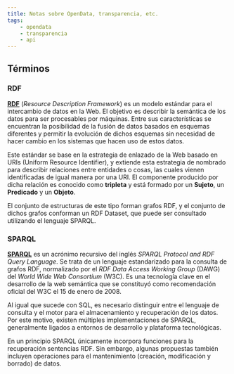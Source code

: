 ```yaml
---
title: Notas sobre OpenData, transparencia, etc.
tags:
    - opendata
    - transparencia
    - api
---
```


## Términos

### RDF

**[RDF](http://www.w3.org/RDF/)** (_Resource Description Framework_) es un
modelo estándar para el intercambio de datos en la Web. El objetivo es
describir la semántica de los datos para ser procesables por máquinas. Entre
sus características se encuentran la posibilidad de la fusión de datos basados
en esquemas diferentes y permitir la evolución de dichos esquemas sin necesidad
de hacer cambio en los sistemas que hacen uso de estos datos.

Este estándar se base en la estrategia de enlazado de la Web basado en URIs
(Uniform Resource Identifier), y extiende esta estrategia de nombrado para
describir relaciones entre entidades o cosas, las cuales vienen identificadas
de igual manera por una URI. El componente producido por dicha relación es
conocido como **tripleta** y está formado por un **Sujeto**, un **Predicado** y un **Objeto**.

El conjunto de estructuras de este tipo forman grafos RDF, y el conjunto de dichos
grafos conforman un RDF Dataset, que puede ser consultado utilizando el lenguaje
SPARQL.

### SPARQL

**[SPARQL](https://es.wikipedia.org/wiki/SPARQL)** es un acrónimo recursivo del
inglés _SPARQL Protocol and RDF Query Language_. Se trata de un lenguaje
estandarizado para la consulta de grafos RDF, normalizado por el _RDF Data
Access Working Group_ (DAWG) del _World Wide Web Consortium_ (W3C). Es una
tecnología clave en el desarrollo de la web semántica que se constituyó como
recomendación oficial del W3C el 15 de enero de 2008.

Al igual que sucede con SQL, es necesario distinguir entre el lenguaje de
consulta y el motor para el almacenamiento y recuperación de los datos. Por
este motivo, existen múltiples implementaciones de SPARQL, generalmente ligados
a entornos de desarrollo y plataforma tecnológicas.

En un principio SPARQL únicamente incorpora funciones para la recuperación
sentencias RDF. Sin embargo, algunas propuestas también incluyen operaciones
para el mantenimiento (creación, modificación y borrado) de datos. 
